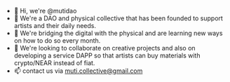 - 👋 Hi, we're @mutidao
- 👀 We're a DAO and physical collective that has been founded to support artists and their daily needs.
- 🌱 We're bridging the digital with the physical and are learning new ways on how to do so every month.
- 💞️ We're looking to collaborate on creative projects and also on developing a service DAPP so that artists can buy materials with crypto/NEAR instead of fiat.
- 📫 contact us via muti.collective@gmail.com

<!---
mutidao/mutidao is a ✨ special ✨ repository because its `README.md` (this file) appears on your GitHub profile.
You can click the Preview link to take a look at your changes.
--->
